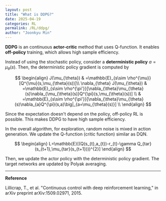```yaml
---
layout: post
title: "What is DDPG?"
date: 2025-04-19
categories: RL
permalink: /RL/ddpg/
author: "Joonkyu Min"
---
```


**DDPG** is an continuous **actor-critic** method that uses Q-function. It enables **off-policy** training, which allows high sample efficiency.

Instead of using the stochastic policy, consider a **deterministic  policy** $a=\mu_{\theta}(s)$.
Then, the deterministic policy gradient is computed by

$$
\begin{align}
J(\mu_{\theta}) & =\mathbb{E}_{s\sim \rho^{\mu}} [Q^{\mu}(s,\mu_{\theta}(s))]\\
\nabla_{\theta} J(\mu_{\theta}) & =\mathbb{E}_{s\sim \rho^{\pi'}}[\nabla_{\theta}\mu_{\theta}(s)\nabla_{\mu_{\theta}(s)}Q^{\pi}(s,\mu_{\theta}(s))] \\
 & =\mathbb{E}_{s\sim \rho^{\pi'}}[\nabla_{\theta}\mu_{\theta}(s)\nabla_{a}Q^{\pi}(s,a)\big|_{a=\mu_{\theta}(s)}] \\
\end{align}
$$

Since the expectation doesn't depend on the policy, off-policy RL is possible. This makes DDPG to have high sample efficiency.

In the overall algorithm, for exploration, random noise is mixed in action generation. 
We update the Q-function (critic function) similar as DQN.

$$
\begin{align}
L=\mathbb{E}[(Q(s_{t},a_{t})-r_{t}-\gamma Q_{tar}(s_{t+1},\mu_{tar}(s_{t+1})))^{2}]
\end{align}
$$

Then, we update the actor policy with the deterministic policy gradient.
The target networks are updated by Polyak averaging.


---
**Reference**

Lillicrap, T., et al. "Continuous control with deep reinforcement learning," in arXiv preprint arXiv:1509.02971, 2015.
